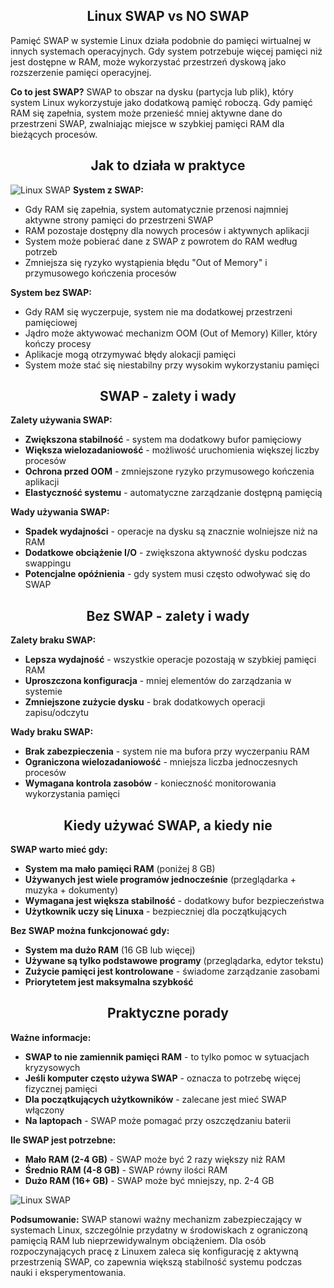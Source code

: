 <h2 align="center">Linux SWAP vs NO SWAP</h2>

Pamięć SWAP w systemie Linux działa podobnie do pamięci wirtualnej w innych systemach operacyjnych. Gdy system potrzebuje więcej pamięci niż jest dostępne w RAM, może wykorzystać przestrzeń dyskową jako rozszerzenie pamięci operacyjnej.

**Co to jest SWAP?**
SWAP to obszar na dysku (partycja lub plik), który system Linux wykorzystuje jako dodatkową pamięć roboczą. Gdy pamięć RAM się zapełnia, system może przenieść mniej aktywne dane do przestrzeni SWAP, zwalniając miejsce w szybkiej pamięci RAM dla bieżących procesów.

<h2 align="center">Jak to działa w praktyce</h2>

![Linux SWAP](../../../grafiki/1_06_1_LinuxSWAP.png)
**System z SWAP:**
- Gdy RAM się zapełnia, system automatycznie przenosi najmniej aktywne strony pamięci do przestrzeni SWAP
- RAM pozostaje dostępny dla nowych procesów i aktywnych aplikacji  
- System może pobierać dane z SWAP z powrotem do RAM według potrzeb
- Zmniejsza się ryzyko wystąpienia błędu "Out of Memory" i przymusowego kończenia procesów

**System bez SWAP:**
- Gdy RAM się wyczerpuje, system nie ma dodatkowej przestrzeni pamięciowej
- Jądro może aktywować mechanizm OOM (Out of Memory) Killer, który kończy procesy
- Aplikacje mogą otrzymywać błędy alokacji pamięci
- System może stać się niestabilny przy wysokim wykorzystaniu pamięci

<h2 align="center">SWAP - zalety i wady</h2>

**Zalety używania SWAP:**
- **Zwiększona stabilność** - system ma dodatkowy bufor pamięciowy
- **Większa wielozadaniowość** - możliwość uruchomienia większej liczby procesów  
- **Ochrona przed OOM** - zmniejszone ryzyko przymusowego kończenia aplikacji
- **Elastyczność systemu** - automatyczne zarządzanie dostępną pamięcią

**Wady używania SWAP:**
- **Spadek wydajności** - operacje na dysku są znacznie wolniejsze niż na RAM
- **Dodatkowe obciążenie I/O** - zwiększona aktywność dysku podczas swappingu
- **Potencjalne opóźnienia** - gdy system musi często odwoływać się do SWAP

<h2 align="center">Bez SWAP - zalety i wady</h2>

**Zalety braku SWAP:**
- **Lepsza wydajność** - wszystkie operacje pozostają w szybkiej pamięci RAM
- **Uproszczona konfiguracja** - mniej elementów do zarządzania w systemie
- **Zmniejszone zużycie dysku** - brak dodatkowych operacji zapisu/odczytu

**Wady braku SWAP:**
- **Brak zabezpieczenia** - system nie ma bufora przy wyczerpaniu RAM
- **Ograniczona wielozadaniowość** - mniejsza liczba jednoczesnych procesów
- **Wymagana kontrola zasobów** - konieczność monitorowania wykorzystania pamięci

<h2 align="center">Kiedy używać SWAP, a kiedy nie</h2>

**SWAP warto mieć gdy:**
- **System ma mało pamięci RAM** (poniżej 8 GB)
- **Używanych jest wiele programów jednocześnie** (przeglądarka + muzyka + dokumenty)
- **Wymagana jest większa stabilność** - dodatkowy bufor bezpieczeństwa
- **Użytkownik uczy się Linuxa** - bezpieczniej dla początkujących

**Bez SWAP można funkcjonować gdy:**
- **System ma dużo RAM** (16 GB lub więcej)
- **Używane są tylko podstawowe programy** (przeglądarka, edytor tekstu)
- **Zużycie pamięci jest kontrolowane** - świadome zarządzanie zasobami
- **Priorytetem jest maksymalna szybkość**

<h2 align="center">Praktyczne porady</h2>

**Ważne informacje:**
- **SWAP to nie zamiennik pamięci RAM** - to tylko pomoc w sytuacjach kryzysowych
- **Jeśli komputer często używa SWAP** - oznacza to potrzebę więcej fizycznej pamięci
- **Dla początkujących użytkowników** - zalecane jest mieć SWAP włączony
- **Na laptopach** - SWAP może pomagać przy oszczędzaniu baterii

**Ile SWAP jest potrzebne:**
- **Mało RAM (2-4 GB)** - SWAP może być 2 razy większy niż RAM
- **Średnio RAM (4-8 GB)** - SWAP równy ilości RAM
- **Dużo RAM (16+ GB)** - SWAP może być mniejszy, np. 2-4 GB


![Linux SWAP](../../../grafiki/1_06_1_LinuxSWAP2.png)

**Podsumowanie:**
SWAP stanowi ważny mechanizm zabezpieczający w systemach Linux, szczególnie przydatny w środowiskach z ograniczoną pamięcią RAM lub nieprzewidywalnym obciążeniem. Dla osób rozpoczynających pracę z Linuxem zaleca się konfigurację z aktywną przestrzenią SWAP, co zapewnia większą stabilność systemu podczas nauki i eksperymentowania.



